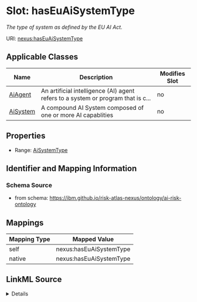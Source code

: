 

# Slot: hasEuAiSystemType


_The type of system as defined by the EU AI Act._





URI: [nexus:hasEuAiSystemType](https://ibm.github.io/risk-atlas-nexus/ontology/hasEuAiSystemType)



<!-- no inheritance hierarchy -->





## Applicable Classes

| Name | Description | Modifies Slot |
| --- | --- | --- |
| [AiAgent](AiAgent.md) | An artificial intelligence (AI) agent refers to a system or program that is c... |  no  |
| [AiSystem](AiSystem.md) | A compound AI System composed of one or more AI capablities |  no  |







## Properties

* Range: [AiSystemType](AiSystemType.md)





## Identifier and Mapping Information







### Schema Source


* from schema: https://ibm.github.io/risk-atlas-nexus/ontology/ai-risk-ontology




## Mappings

| Mapping Type | Mapped Value |
| ---  | ---  |
| self | nexus:hasEuAiSystemType |
| native | nexus:hasEuAiSystemType |




## LinkML Source

<details>
```yaml
name: hasEuAiSystemType
description: The type of system as defined by the EU AI Act.
from_schema: https://ibm.github.io/risk-atlas-nexus/ontology/ai-risk-ontology
rank: 1000
alias: hasEuAiSystemType
domain_of:
- AiSystem
range: AiSystemType

```
</details>